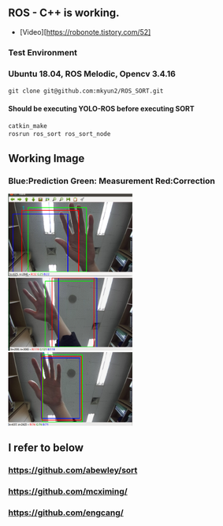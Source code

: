 ## ROS - C++ is working. 
- [Video][https://robonote.tistory.com/52]
### Test Environment
  ### Ubuntu 18.04, ROS Melodic, Opencv 3.4.16
<pre>
<code>git clone git@github.com:mkyun2/ROS_SORT.git</code>
</pre>
  #### Should be executing YOLO-ROS before executing SORT
<pre>
<code>catkin_make
rosrun ros_sort ros_sort_node</code>
</pre>
## Working Image
### Blue:Prediction Green: Measurement Red:Correction
<img src="/picture/test1.png" width = "50%" height = "50%"></img>
<img src="/picture/test2.png" width = "50%" height = "50%"></img>
<img src="/picture/test3.png" width = "50%" height = "50%"></img>

## I refer to below
### https://github.com/abewley/sort
### https://github.com/mcximing/
### https://github.com/engcang/



